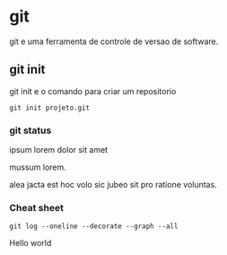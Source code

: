 # git

git e uma ferramenta de controle de versao de software.


## git init

git init e o comando para criar um repositorio

```
git init projeto.git
```


### git status

ipsum lorem dolor sit amet

mussum lorem.


alea jacta est
hoc volo sic jubeo sit pro ratione voluntas.


### Cheat sheet

```
git log --oneline --decorate --graph --all
```


Hello world
